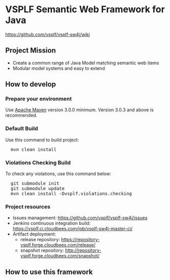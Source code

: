 # VSPLF Semantic Web Framework for Java

https://github.com/vsplf/vsplf-sw4j/wiki

## Project Mission
* Create a common range of Java Model matching semantic web items
* Modular model systems and easy to extend

## How to develop


### Prepare your environment

Use [Apache Maven][maven] version 3.0.0 minimum. Version 3.0.3 and above is recommended.

[maven]: http://maven.apache.org "Apache Maven"

### Default Build

Use this command to build project:

<pre>
  mvn clean install
</pre>

### Violations Checking Build

To check any violations, use this command below:

<pre>
  git submodule init
  git submodule update
  mvn clean install -Dvsplf.violations.checking
</pre>

### Project resources

* Issues management: https://github.com/vsplf/vsplf-sw4j/issues
* Jenkins continuous integration build: https://vsplf.ci.cloudbees.com/job/vsplf-sw4j-master-ci/
* Artifact deployment:
  * release repository:  https://repository-vsplf.forge.cloudbees.com/release/
  * snapshot repository: http://repository-vsplf.forge.cloudbees.com/snapshot/


## How to use this framework
